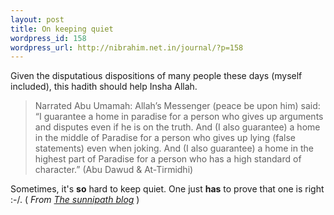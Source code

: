 ```yaml
--- 
layout: post
title: On keeping quiet
wordpress_id: 158
wordpress_url: http://nibrahim.net.in/journal/?p=158
---
```

Given the disputatious dispositions of many people these days (myself included), this hadith should help Insha Allah.

<blockquote>Narrated Abu Umamah: Allah’s Messenger (peace be upon him) said: “I guarantee a home in paradise for a person who gives up arguments and disputes even if he is on the truth. And (I also guarantee) a home in the middle of Paradise for a person who gives up lying (false statements) even when joking. And (I also guarantee) a home in the highest part of Paradise for a person who has a high standard of character.” (Abu Dawud & At-Tirmidhi)</blockquote>

Sometimes, it's <b>so</b> hard to keep quiet. One just <b>has</b> to prove that one is right :-/.
(<i> From <a href="http://blog.sunnipath.com/2008/01/23/holding-ones-tongue/">The sunnipath blog</a></i> )
